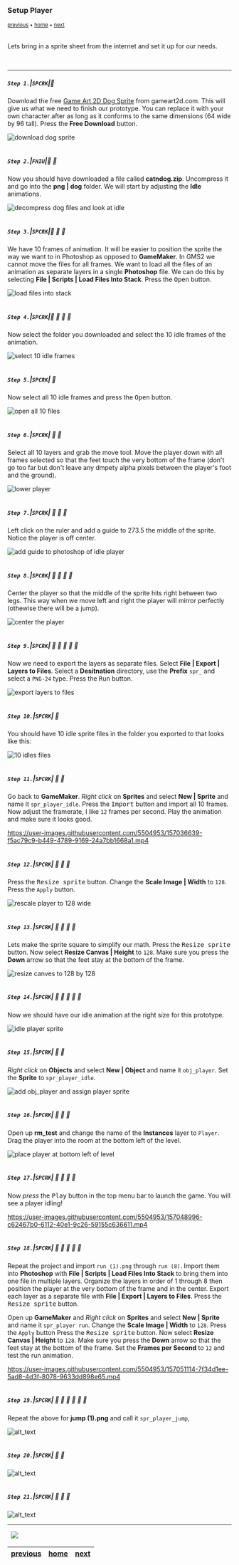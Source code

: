 <img src="https://via.placeholder.com/1000x4/45D7CA/45D7CA" alt="drawing" height="4px"/>

### Setup Player

<sub>[previous](../background-tiles/README.md#user-content-background-tiles) • [home](../README.md#user-content-gms2-top-down-shooter) • [next](../)</sub>

<img src="https://via.placeholder.com/1000x4/45D7CA/45D7CA" alt="drawing" height="4px"/>

Lets bring in a sprite sheet from the internet and set it up for our needs.

<br>

---


##### `Step 1.`\|`SPCRK`|:small_blue_diamond:

Download the free [Game Art 2D Dog Sprite](https://www.gameart2d.com/cat-and-dog-free-sprites.html) from gameart2d.com.  This will give us what we need to finish our prototype.  You can replace it with your own character after as long as it conforms to the same dimensions (64 wide by 96 tall). Press the **Free Download** button.

![download dog sprite](images/downloadDog.png)

<img src="https://via.placeholder.com/500x2/45D7CA/45D7CA" alt="drawing" height="2px" alt = ""/>

##### `Step 2.`\|`FHIU`|:small_blue_diamond: :small_blue_diamond: 

Now you should have downloaded a file called **catndog.zip**.  Uncompress it and go into the **png | dog** folder.  We will start by adjusting the **Idle** animations.

![decompress dog files and look at idle](images/dogFiles.png)

<img src="https://via.placeholder.com/500x2/45D7CA/45D7CA" alt="drawing" height="2px" alt = ""/>

##### `Step 3.`\|`SPCRK`|:small_blue_diamond: :small_blue_diamond: :small_blue_diamond:

We have 10 frames of animation.  It will be easier to position the sprite the way we want to in Photoshop as opposed to **GameMaker**.  In GMS2 we cannot move the files for all frames. We want to load all the files of an animation as separate layers in a single **Photoshop** file.  We can do this by selecting **File | Scripts | Load Files Into Stack**. Press the <kbd>Open</kbd> button.

![load files into stack](images/loadFilesAsLayers.png)

<img src="https://via.placeholder.com/500x2/45D7CA/45D7CA" alt="drawing" height="2px" alt = ""/>

##### `Step 4.`\|`SPCRK`|:small_blue_diamond: :small_blue_diamond: :small_blue_diamond: :small_blue_diamond:

Now select the folder you downloaded and select the 10 idle frames of the animation.

![select 10 idle frames](images/importIdle.png)

<img src="https://via.placeholder.com/500x2/45D7CA/45D7CA" alt="drawing" height="2px" alt = ""/>

##### `Step 5.`\|`SPCRK`| :small_orange_diamond:

Now select all 10 idle frames and press the <kbd>Open</kbd> button.

![open all 10 files](images/import10Idles.png)

<img src="https://via.placeholder.com/500x2/45D7CA/45D7CA" alt="drawing" height="2px" alt = ""/>

##### `Step 6.`\|`SPCRK`| :small_orange_diamond: :small_blue_diamond:

Select all 10 layers and grab the move tool.  Move the player down with all frames selected so that the feet touch the very bottom of the frame (don't go too far but don't leave any dmpety alpha pixels between the player's foot and the ground).

![lower player](images/movePlayerToBottom.png)

<img src="https://via.placeholder.com/500x2/45D7CA/45D7CA" alt="drawing" height="2px" alt = ""/>

##### `Step 7.`\|`SPCRK`| :small_orange_diamond: :small_blue_diamond: :small_blue_diamond:

Left click on the ruler and add a guide to 273.5 the middle of the sprite.  Notice the player is off center.

![add guide to photoshop of idle player](images/dragGuide.png)

<img src="https://via.placeholder.com/500x2/45D7CA/45D7CA" alt="drawing" height="2px" alt = ""/>

##### `Step 8.`\|`SPCRK`| :small_orange_diamond: :small_blue_diamond: :small_blue_diamond: :small_blue_diamond:

Center the player so that the middle of the sprite hits right between two legs.  This way when we move left and right the player will mirror perfectly (othewise there will be a jump).

![center the player](images/centerPlayer.png)

<img src="https://via.placeholder.com/500x2/45D7CA/45D7CA" alt="drawing" height="2px" alt = ""/>

##### `Step 9.`\|`SPCRK`| :small_orange_diamond: :small_blue_diamond: :small_blue_diamond: :small_blue_diamond: :small_blue_diamond:

Now we need to export the layers as separate files.  Select **File | Export | Layers to Files**. Select a **Desitnation** directory, use the **Prefix** `spr_` and select a `PNG-24` type.  Press the <kbd>Run</kbd> button.

![export layers to files](images/exportLayesAsFiles.png)

<img src="https://via.placeholder.com/500x2/45D7CA/45D7CA" alt="drawing" height="2px" alt = ""/>

##### `Step 10.`\|`SPCRK`| :large_blue_diamond:
You should have 10 idle sprite files in the folder you exported to that looks like this:

![10 idles files](images/TenSpritesIdle.png)

<img src="https://via.placeholder.com/500x2/45D7CA/45D7CA" alt="drawing" height="2px" alt = ""/>

##### `Step 11.`\|`SPCRK`| :large_blue_diamond: :small_blue_diamond: 

Go back to **GameMaker**.  *Right click* on **Sprites** and select **New | Sprite** and name it `spr_player_idle`. Press the <kbd>Import</kbd> button and import all 10 frames.  Now adjust the framerate, I like `12` frames per second.  Play the animation and make sure it looks good.

https://user-images.githubusercontent.com/5504953/157036639-f5ac79c9-b449-4789-9169-24a7bb1668a1.mp4

<img src="https://via.placeholder.com/500x2/45D7CA/45D7CA" alt="drawing" height="2px" alt = ""/>


##### `Step 12.`\|`SPCRK`| :large_blue_diamond: :small_blue_diamond: :small_blue_diamond: 

Press the <kbd>Resize sprite</kbd> button.  Change the **Scale Image | Width** to `128`.  Press the `Apply` button.

![rescale player to 128 wide](images/rescale.png)

<img src="https://via.placeholder.com/500x2/45D7CA/45D7CA" alt="drawing" height="2px" alt = ""/>

##### `Step 13.`\|`SPCRK`| :large_blue_diamond: :small_blue_diamond: :small_blue_diamond:  :small_blue_diamond: 

Lets make the sprite square to simplify our math.  Press the <kbd>Resize sprite</kbd> button. Now select **Resize Canvas | Height** to `128`.  Make sure you press the **Down** arrow so that the feet stay at the bottom of the frame.

![resize canves to 128 by 128](images/resizeCanvas.png)

<img src="https://via.placeholder.com/500x2/45D7CA/45D7CA" alt="drawing" height="2px" alt = ""/>

##### `Step 14.`\|`SPCRK`| :large_blue_diamond: :small_blue_diamond: :small_blue_diamond: :small_blue_diamond:  :small_blue_diamond: 

Now we should have our idle animation at the right size for this prototype.

![idle player sprite](images/finalIdle.png)

<img src="https://via.placeholder.com/500x2/45D7CA/45D7CA" alt="drawing" height="2px" alt = ""/>

##### `Step 15.`\|`SPCRK`| :large_blue_diamond: :small_orange_diamond: 

*Right click* on **Objects** and select **New | Object** and name it `obj_player`. Set the **Sprite** to `spr_player_idle`.

![add obj_player and assign player sprite](images/objPlayer.png)

<img src="https://via.placeholder.com/500x2/45D7CA/45D7CA" alt="drawing" height="2px" alt = ""/>

##### `Step 16.`\|`SPCRK`| :large_blue_diamond: :small_orange_diamond:   :small_blue_diamond: 

Open up **rm_test** and change the name of the **Instances** layer to `Player`. Drag the player into the room at the bottom left of the level.

![place player at bottom left of level](images/playerInLevel.png)

<img src="https://via.placeholder.com/500x2/45D7CA/45D7CA" alt="drawing" height="2px" alt = ""/>

##### `Step 17.`\|`SPCRK`| :large_blue_diamond: :small_orange_diamond: :small_blue_diamond: :small_blue_diamond:

Now *press* the <kbd>Play</kbd> button in the top menu bar to launch the game. You will see a player idling!

https://user-images.githubusercontent.com/5504953/157048996-c62467b0-6112-40e1-9c26-59155c636611.mp4

<img src="https://via.placeholder.com/500x2/45D7CA/45D7CA" alt="drawing" height="2px" alt = ""/>

##### `Step 18.`\|`SPCRK`| :large_blue_diamond: :small_orange_diamond: :small_blue_diamond: :small_blue_diamond: :small_blue_diamond:

Repeat the project and import `run (1).png` through `run (8)`. Import them into **Photoshop** with **File | Scripts | Load Files Into Stack** to bring them into one file in multiple layers.  Organize the layers in order of 1 through 8 then position the player at the very bottom of the frame and in the center.  Export each layer as a separate file with  **File | Export | Layers to Files**. Press the <kbd>Resize sprite</kbd> button.  

Open up **GameMaker** and *Right click* on **Sprites** and select **New | Sprite** and name it `spr_player run`. Change the **Scale Image | Width** to `128`.  Press the `Apply` button  Press the <kbd>Resize sprite</kbd> button. Now select **Resize Canvas | Height** to `128`.  Make sure you press the **Down** arrow so that the feet stay at the bottom of the frame. Set the **Frames per Second** to `12` and test the run animation.

https://user-images.githubusercontent.com/5504953/157051114-7f34d1ee-5ad8-4d3f-8078-9633dd898e65.mp4

<img src="https://via.placeholder.com/500x2/45D7CA/45D7CA" alt="drawing" height="2px" alt = ""/>

##### `Step 19.`\|`SPCRK`| :large_blue_diamond: :small_orange_diamond: :small_blue_diamond: :small_blue_diamond: :small_blue_diamond: :small_blue_diamond:

Repeat the above for **jump (1).png** and call it `spr_player_jump`, 

![alt_text](images/.png)

<img src="https://via.placeholder.com/500x2/45D7CA/45D7CA" alt="drawing" height="2px" alt = ""/>

##### `Step 20.`\|`SPCRK`| :large_blue_diamond: :large_blue_diamond:

![alt_text](images/.png)

<img src="https://via.placeholder.com/500x2/45D7CA/45D7CA" alt="drawing" height="2px" alt = ""/>

##### `Step 21.`\|`SPCRK`| :large_blue_diamond: :large_blue_diamond: :small_blue_diamond:

![alt_text](images/.png)

___


<img src="https://via.placeholder.com/1000x4/dba81a/dba81a" alt="drawing" height="4px" alt = ""/>

<img src="https://via.placeholder.com/1000x100/45D7CA/000000/?text=Next Up - ADD NEXT PAGE">

<img src="https://via.placeholder.com/1000x4/dba81a/dba81a" alt="drawing" height="4px" alt = ""/>

| [previous](../background-tiles/README.md#user-content-background-tiles)| [home](../README.md#user-content-gms2-top-down-shooter) | [next](../)|
|---|---|---|
